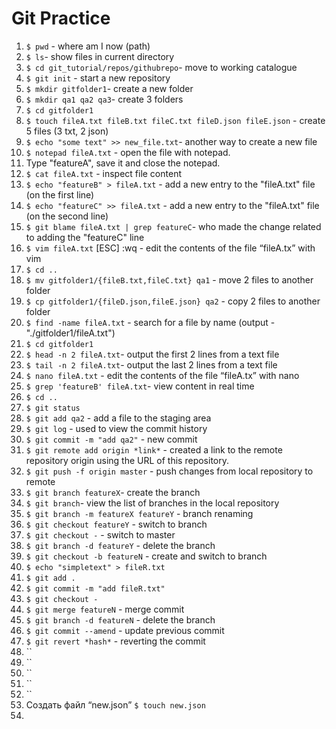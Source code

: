 # Git Practice

1. `$ pwd` - where am I now (path)
2. `$ ls`- show files in current directory
3. `$ cd git_tutorial/repos/githubrepo`- move to working catalogue
4. `$ git init` - start a new repository 
5. `$ mkdir gitfolder1`- create a new folder
6. `$ mkdir qa1 qa2 qa3`- create 3 folders
7. `$ cd gitfolder1`
8. `$ touch fileA.txt fileB.txt fileC.txt fileD.json fileE.json` - create 5 files (3 txt, 2 json)
9. `$ echo "some text" >> new_file.txt`- another way to create a new file
10. `$ notepad fileA.txt` - open the file with notepad.
11. Type "featureA", save it and close the notepad.
12. `$ cat fileA.txt` - inspect file content
13. `$ echo "featureB" > fileA.txt` - add a new entry to the "fileA.txt" file (on the first line)
14. `$ echo "featureC" >> fileA.txt` - add a new entry to the "fileA.txt" file (on the second line)
15. `$ git blame fileA.txt | grep featureC`- who made the change related to adding the "featureC" line
16. `$ vim fileA.txt` [ESC] :wq - edit the contents of the file “fileA.tx” with vim
17. `$ cd ..`
18. `$ mv gitfolder1/{fileB.txt,fileC.txt} qa1` - move 2 files to another folder
19. `$ cp gitfolder1/{fileD.json,fileE.json} qa2` - copy 2 files to another folder
20. `$ find -name fileA.txt` - search for a file by name (output - "./gitfolder1/fileA.txt")
21. `$ cd gitfolder1`
22. `$ head -n 2 fileA.txt`- output the first 2 lines from a text file
23. `$ tail -n 2 fileA.txt`- output the last 2 lines from a text file
24. `$ nano fileA.txt` - edit the contents of the file “fileA.tx” with nano
25. `$ grep 'featureB' fileA.txt`- view content in real time
26. `$ cd ..`
27. `$ git status`
28. `$ git add qa2` - add a file to the staging area
30. `$ git log` - used to view the commit history
31. `$ git commit -m "add qa2"` - new commit
33. `$ git remote add origin *link*` - created a link to the remote repository origin using the URL of this repository.
34. `$ git push -f origin master` - push changes from local repository to remote
35. `$ git branch featureX`- create the branch
36. `$ git branch`- view the list of branches in the local repository
37. `$ git branch -m featureX featureY` - branch renaming
38. `$ git checkout featureY` - switch to branch
39. `$ git checkout -` - switch to master
40. `$ git branch -d featureY` - delete the branch
41. `$ git checkout -b featureN` - create and switch to branch
42. `$ echo "simpletext" > fileR.txt`
43. `$ git add .`
44. `$ git commit -m "add fileR.txt"`
45. `$ git checkout -`
46. `$ git merge featureN` - merge commit
47. `$ git branch -d featureN` - delete the branch
48. `$ git commit --amend` - update previous commit
49. `$ git revert *hash*` - reverting the commit
50. ``
51. ``
52. ``
53. ``
54. ``
55. Создать файл “new.json” `$ touch new.json`
56. 
